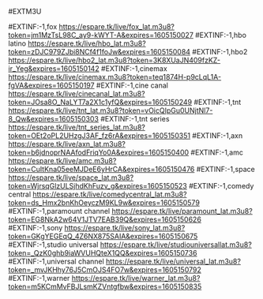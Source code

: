 #EXTM3U

#EXTINF:-1,fox
https://espare.tk/live/fox_lat.m3u8?token=jm1MzTsL98C_ay9-kWYT-A&expires=1605150027
#EXTINF:-1,hbo latino
https://espare.tk/live/hbo_lat.m3u8?token=zDJC979ZJbi8NCf4f1foJw&expires=1605150084
#EXTINF:-1,hbo2
https://espare.tk/live/hbo2_lat.m3u8?token=3K8XUaJN409fzKZ-ir_Yeg&expires=1605150142
#EXTINF:-1,cinemax
https://espare.tk/live/cinemax.m3u8?token=teq1874H-p9cLqL1A-fgVA&expires=1605150197
#EXTINF:-1,cine canal
https://espare.tk/live/cinecanal_lat.m3u8?token=JOsa8O_NaLYT7a2X1c1yfQ&expires=1605150249
#EXTINF:-1,tnt 
https://espare.tk/live/tnt_lat.m3u8?token=vOicQIpGu0UNjtNl7-8_Qw&expires=1605150303
#EXTINF:-1,tnt series
https://espare.tk/live/tnt_series_lat.m3u8?token=OEt2oPL2UHzgJ3AF_fz6rA&expires=1605150351
#EXTINF:-1,axn
https://espare.tk/live/axn_lat.m3u8?token=b6jdnoprNAAfodFriqYo0A&expires=1605150400
#EXTINF:-1,amc
https://espare.tk/live/amc.m3u8?token=CuItKna05eeMJDeE6yHrCA&expires=1605150476
#EXTINF:-1,space
https://espare.tk/live/space_lat.m3u8?token=WjrsqGlzULSjhdKhFuzv_g&expires=1605150523
#EXTINF:-1,comedy central
https://espare.tk/live/comedycentral_lat.m3u8?token=ds_Hmx2bnKhOeyczM9KL9w&expires=1605150579
#EXTINF:-1,paramount channel
https://espare.tk/live/paramount_lat.m3u8?token=EG8NkA2w64V1JTV7EAB39Q&expires=1605150626
#EXTINF:-1,sony
https://espare.tk/live/sony_lat.m3u8?token=GKgYEGEqQ_4Z6NX875SAIA&expires=1605150675
#EXTINF:-1,studio universal
https://espare.tk/live/studiouniversallat.m3u8?token=_QzK0ghb9iaWVUHQteX1QQ&expires=1605150736
#EXTINF:-1,universal channel
https://espare.tk/live/universal_lat.m3u8?token=_mvJKHhy76J5CmOJS4FO7w&expires=1605150792
#EXTINF:-1,warner 
https://espare.tk/live/warner_lat.m3u8?token=m5KCmMvFBJLsmKZVntgfbw&expires=1605150835


